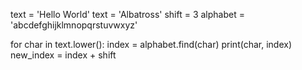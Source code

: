 <!-- When you try to change the individual characters of a string as you did in the previous step, you get a TypeError, which occurs when an object of inappropriate type is used in your code.

As you can see from the error message, strings do not support item assignment, because they are immutable. However, a variable can be reassigned another string:

Example Code
message = 'Hello World'
message = 'Hello there!'
Delete the text[0] line and reassign text the string 'Albatross'. -->

text = 'Hello World'
text = 'Albatross'
shift = 3
alphabet = 'abcdefghijklmnopqrstuvwxyz'

for char in text.lower():
    index = alphabet.find(char)
    print(char, index)
    new_index = index + shift
